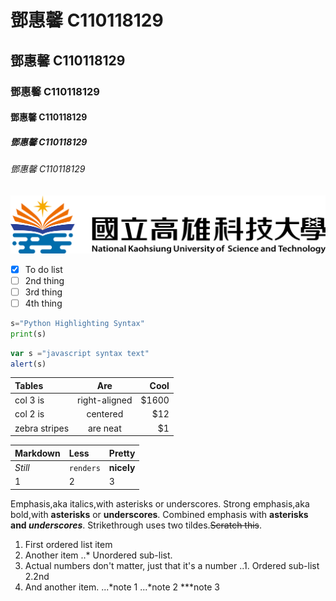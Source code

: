 # 鄧惠馨 C110118129
## 鄧惠馨 C110118129
### 鄧惠馨 C110118129
#### 鄧惠馨 C110118129
##### 鄧惠馨 C110118129
###### 鄧惠馨 C110118129

![NKUST](nkust.png "高科大")

- [x] To do list
- [ ] 2nd thing
- [ ] 3rd thing
- [ ] 4th thing

```python
s="Python Highlighting Syntax"
print(s)
```
```js
var s ="javascript syntax text"
alert(s)
```
|Tables |Are |Cool |
|:------------|:-------------:|-----:|
|col 3 is     |right-aligned| $1600|
|col 2 is     |centered       |   $12|
|zebra stripes|are neat       |    $1|

|Markdown |Less |Pretty |
|:------------|:-------------|:-----|
|*Still*     |`renders`| **nicely**|
|1     |2     |   3|

Emphasis,aka italics,with asterisks or underscores.
Strong emphasis,aka bold,with **asterisks** or **underscores**.
Combined emphasis with **asterisks and *underscores***.
Strikethrough uses two tildes.~~Scratch this~~.

1. First ordered list item
2. Another item
   ..* Unordered sub-list.
3. Actual numbers don't matter, just that it's a number
..1. Ordered sub-list
  2.2nd
4. And another item.
 ...*note 1
 ...*note 2
 ***note 3
